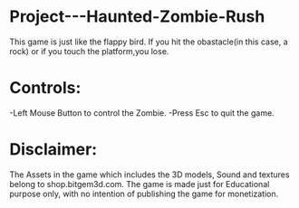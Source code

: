 # Project---Haunted-Zombie-Rush

This game is just like the flappy bird. If you hit the obastacle(in this case, a rock) or if you touch the platform,you lose.

# Controls:
-Left Mouse Button to control the Zombie.
-Press Esc to quit the game.

# Disclaimer:
The Assets in the game which includes the 3D models, Sound and textures belong to shop.bitgem3d.com.
The game is made just for Educational purpose only, with no intention of publishing the game for monetization.
